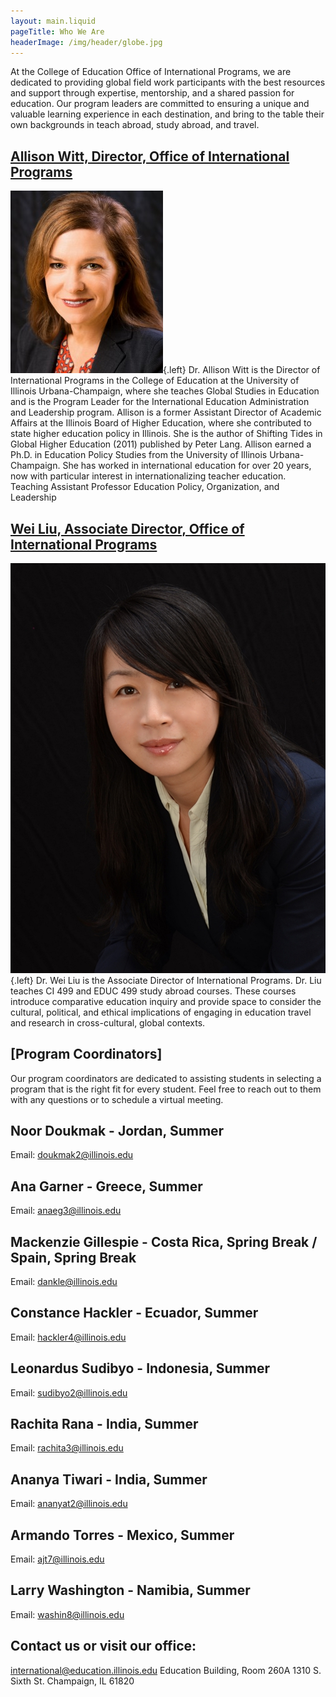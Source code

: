 ```yaml
---
layout: main.liquid
pageTitle: Who We Are
headerImage: /img/header/globe.jpg
---
```

<style> main h2 { clear: both; } main img.left { padding-top: 0; max-width: 400px; } </style>

At the College of Education Office of International Programs, we are dedicated to providing global field work participants with the best resources and support through expertise, mentorship, and a shared passion for education. Our program leaders are committed to ensuring a unique and valuable learning experience in each destination, and bring to the table their own backgrounds in teach abroad, study abroad, and travel.

## [Allison Witt, Director, Office of International Programs](https://education.illinois.edu/faculty/allison-witt)

![Allison Witt](/img/people/awitt1.jpg){.left} Dr. Allison Witt is the Director of International Programs in the College of Education at the University of Illinois Urbana-Champaign, where she teaches Global Studies in Education and is the Program Leader for the International Education Administration and Leadership program. Allison is a former Assistant Director of Academic Affairs at the Illinois Board of Higher Education, where she contributed to state higher education policy in Illinois. She is the author of Shifting Tides in Global Higher Education (2011) published by Peter Lang. Allison earned a Ph.D. in Education Policy Studies from the University of Illinois Urbana-Champaign. She has worked in international education for over 20 years, now with particular interest in internationalizing teacher education. Teaching Assistant Professor Education Policy, Organization, and Leadership


## [Wei Liu, Associate Director, Office of International Programs](https://education.illinois.edu/people/wei-liu)

![Wei Liu](/img/people/weiliu1.jpg){.left} Dr. Wei Liu is the Associate Director of International Programs. Dr. Liu teaches CI 499 and EDUC 499 study abroad courses. These courses introduce comparative education inquiry and provide space to consider the cultural, political, and ethical implications of engaging in education travel and research in cross-cultural, global contexts. 


## [Program Coordinators]

Our program coordinators are dedicated to assisting students in selecting a program that is the right fit for every student. Feel free to reach out to them with any questions or to schedule a virtual meeting.

## Noor Doukmak - Jordan, Summer 
Email: doukmak2@illinois.edu

## Ana Garner - Greece, Summer
Email: anaeg3@illinois.edu

## Mackenzie Gillespie - Costa Rica, Spring Break / Spain, Spring Break
Email: dankle@illinois.edu

## Constance Hackler - Ecuador, Summer
Email: hackler4@illinois.edu

## Leonardus Sudibyo - Indonesia, Summer
Email: sudibyo2@illinois.edu

## Rachita Rana - India, Summer
Email: rachita3@illinois.edu

## Ananya Tiwari - India, Summer
Email: ananyat2@illinois.edu

## Armando Torres - Mexico, Summer
Email: ajt7@illinois.edu

## Larry Washington - Namibia, Summer
Email: washin8@illinois.edu




## Contact us or visit our office:
international@education.illinois.edu
Education Building, Room 260A
1310 S. Sixth St.
Champaign, IL 61820

